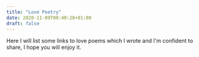 ```yaml
---
title: "Love Poetry"
date: 2020-11-09T00:40:28+01:00
draft: false
---
```


Here I will list some links to love poems which I wrote and I'm confident to share, I hope you will enjoy it.